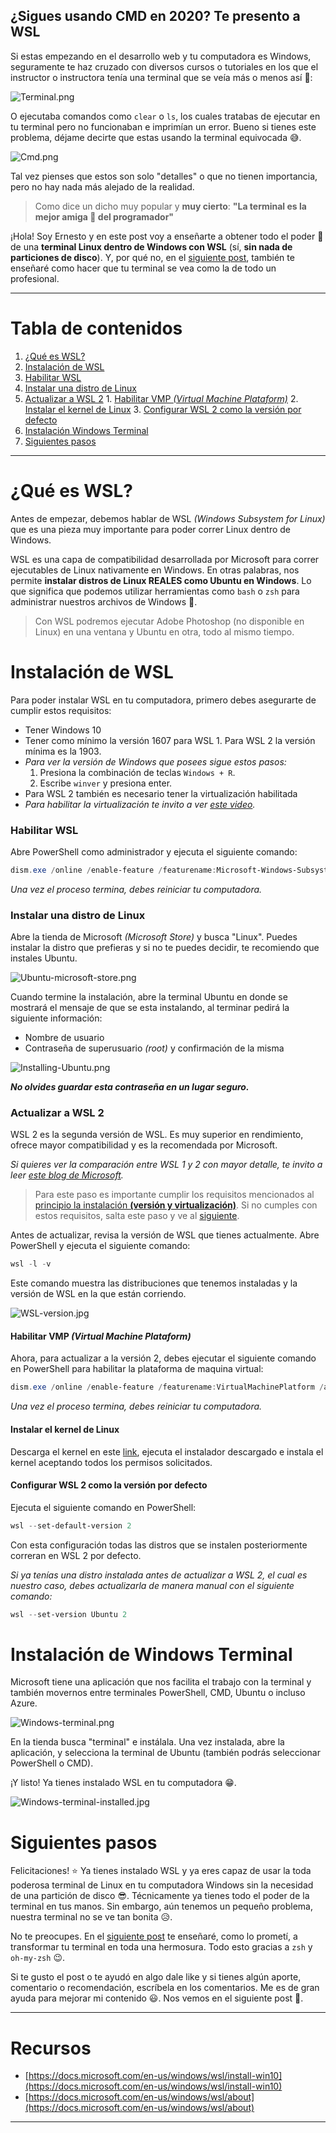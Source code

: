 ## ¿Sigues usando CMD en 2020? Te presento a WSL

Si estas empezando en el desarrollo web y tu computadora es Windows, seguramente te haz cruzado con diversos cursos o tutoriales en los que el instructor o instructora tenía una terminal que se veía más o menos así 🤩:

![Terminal.png](https://cdn.hashnode.com/res/hashnode/image/upload/v1603748720519/yfPQtr-1W.png)

O ejecutaba comandos como `clear` o `ls`, los cuales tratabas de ejecutar en tu terminal pero no funcionaban e imprimían un error. Bueno si tienes este problema, déjame decirte que estas usando la terminal equivocada 😅.

![Cmd.png](https://cdn.hashnode.com/res/hashnode/image/upload/v1603748851899/qS9v7N5il.png)

Tal vez pienses que estos son solo "detalles" o que no tienen importancia, pero no hay nada más alejado de la realidad.

>Como dice un dicho muy popular y **muy cierto**: **"La terminal es la mejor amiga 💙 del programador"**

¡Hola! Soy Ernesto y en este post voy a enseñarte a obtener todo el poder 💪 de una **terminal Linux dentro de Windows con WSL** (sí, **sin nada de particiones de disco**). Y, por qué no, en el [siguiente post](https://ernestoangulo.hashnode.dev/zsh-oh-my-zsh-una-terminal-hermosa-y-poderosa), también te enseñaré como hacer que tu terminal se vea como la de todo un profesional.

---
# Tabla de contenidos
1. [¿Qué es WSL?](#que-es-wsl)
2. [Instalación de WSL](#instalacion-de-wsl)
  1. [Habilitar WSL](#habilitar-wsl)
  2. [Instalar una distro de Linux](#instalar-una-distro-de-linux)
  3. [Actualizar a WSL 2](#actualizar-a-wsl-2)
    1. [Habilitar VMP *(Virtual Machine Plataform)*](#habilitar-vmp-virtual-machine-plataform)
    2. [Instalar el kernel de Linux](#instalar-el-kernel-de-linux)
    3. [Configurar WSL 2 como la versión por defecto](#configurar-wsl-2-como-la-version-por-defecto)
3. [Instalación Windows Terminal](#instalacion-de-windows-terminal)
4. [Siguientes pasos](#siguientes-pasos)
---


# ¿Qué es WSL?
Antes de empezar, debemos hablar de WSL *(Windows Subsystem for Linux)* que es una pieza muy importante para poder correr Linux dentro de Windows.

WSL es una capa de compatibilidad desarrollada por Microsoft para correr ejecutables de Linux nativamente en Windows. En otras palabras, nos permite **instalar distros de Linux REALES como Ubuntu en Windows**. Lo que significa que podemos utilizar herramientas como `bash` o `zsh` para administrar nuestros archivos de Windows 🤯.

>Con WSL podremos ejecutar Adobe Photoshop (no disponible en Linux) en una ventana y Ubuntu en otra, todo al mismo tiempo.


# Instalación de WSL
Para poder instalar WSL en tu computadora, primero debes asegurarte de cumplir estos requisitos:
* Tener Windows 10
* Tener como mínimo la versión 1607 para WSL 1. Para WSL 2 la versión mínima es la 1903.
 * *Para ver la versión de Windows que posees sigue estos pasos:*
   1. Presiona la combinación de teclas `Windows + R`.
   2. Escribe `winver` y presiona enter.
* Para WSL 2 también es necesario tener la virtualización habilitada
 * *Para habilitar la virtualización te invito a ver [este video](https://www.youtube.com/watch?v=B1oCkcOHXPA&list=LL&index=12&ab_channel=%EA%A7%81Tut%E2%9C%BFsVicky34%EA%A7%82).*

### Habilitar WSL
Abre PowerShell como administrador y ejecuta el siguiente comando:
```powershell
dism.exe /online /enable-feature /featurename:Microsoft-Windows-Subsystem-Linux /all /norestart
```
*Una vez el proceso termina, debes reiniciar tu computadora.*

### Instalar una distro de Linux
Abre la tienda de Microsoft *(Microsoft Store)* y busca "Linux". Puedes instalar la distro que prefieras y si no te puedes decidir, te recomiendo que instales Ubuntu.

![Ubuntu-microsoft-store.png](https://cdn.hashnode.com/res/hashnode/image/upload/v1603759079236/WWDXckXTv.png)

Cuando termine la instalación, abre la terminal Ubuntu en donde se mostrará el mensaje de que se esta instalando, al terminar pedirá la siguiente información:
* Nombre de usuario
* Contraseña de superusuario *(root)* y confirmación de la misma


![Installing-Ubuntu.png](https://cdn.hashnode.com/res/hashnode/image/upload/v1603751635842/kyk9uQSJX.png)

***No olvides guardar esta contraseña en un lugar seguro.***

### Actualizar a WSL 2
WSL 2 es la segunda versión de WSL. Es muy superior en rendimiento, ofrece mayor compatibilidad y es la recomendada por Microsoft.

*Si quieres ver la comparación entre WSL 1 y 2 con mayor detalle, te invito a leer [este blog de Microsoft](https://docs.microsoft.com/en-us/windows/wsl/compare-versions).*

> Para este paso es importante cumplir los requisitos mencionados al [principio la instalación **(versión y virtualización)**](#instalacion-de-wsl). Si no cumples con estos requisitos, salta este paso y ve al [siguiente](#instalar-windows-terminal).

Antes de actualizar, revisa la versión de WSL que tienes actualmente. Abre PowerShell y ejecuta el siguiente comando:

```powershell
wsl -l -v
```

Este comando muestra las distribuciones que tenemos instaladas y la versión de WSL en la que están corriendo.

![WSL-version.jpg](https://cdn.hashnode.com/res/hashnode/image/upload/v1603753788729/tqP7rgcj9.jpeg)

#### Habilitar VMP *(Virtual Machine Plataform)*
Ahora, para actualizar a la versión 2, debes ejecutar el siguiente comando en PowerShell para habilitar la plataforma de maquina virtual:

```powershell
dism.exe /online /enable-feature /featurename:VirtualMachinePlatform /all /norestart
```

*Una vez el proceso termina, debes reiniciar tu computadora.*

#### Instalar el kernel de Linux
Descarga el kernel en este [link](https://wslstorestorage.blob.core.windows.net/wslblob/wsl_update_x64.msi), ejecuta el instalador descargado e instala el kernel aceptando todos los permisos solicitados.

#### Configurar WSL 2 como la versión por defecto
Ejecuta el siguiente comando en PowerShell:

```powershell
wsl --set-default-version 2
```

Con esta configuración todas las distros que se instalen posteriormente correran en WSL 2 por defecto.

*Si ya tenías una distro instalada antes de actualizar a WSL 2, el cual es nuestro caso, debes actualizarla de manera manual con el siguiente comando:*

```powershell
wsl --set-version Ubuntu 2
```

# Instalación de Windows Terminal
Microsoft tiene una aplicación que nos facilita el trabajo con la terminal y también movernos entre terminales PowerShell, CMD, Ubuntu o incluso Azure.

![Windows-terminal.png](https://cdn.hashnode.com/res/hashnode/image/upload/v1603754651476/ECEFKMVG9.png)

En la tienda busca "terminal" e instálala. Una vez instalada, abre la aplicación, y selecciona la terminal de Ubuntu (también podrás seleccionar PowerShell o CMD).

¡Y listo! Ya tienes instalado WSL en tu computadora 😁.


![Windows-terminal-installed.jpg](https://cdn.hashnode.com/res/hashnode/image/upload/v1603756300419/51SkhpkK-.jpeg)


# Siguientes pasos
Felicitaciones! ⭐ Ya tienes instalado WSL y ya eres capaz de usar la toda poderosa terminal de Linux en tu computadora Windows sin la necesidad de una partición de disco 😎. Técnicamente ya tienes todo el poder de la terminal en tus manos. Sin embargo, aún tenemos un pequeño problema, nuestra terminal no se ve tan bonita 😥.

No te preocupes. En el [siguiente post](https://ernestoangulo.hashnode.dev/zsh-oh-my-zsh-una-terminal-hermosa-y-poderosa) te enseñaré, como lo prometí, a transformar tu terminal en toda una hermosura. Todo esto gracias a `zsh` y `oh-my-zsh` 😉.

Si te gusto el post o te ayudó en algo dale like y si tienes algún aporte, comentario o recomendación, escríbela en los comentarios. Me es de gran ayuda para mejorar mi contenido 😃. Nos vemos en el siguiente post 👋.

---
# Recursos


* [https://docs.microsoft.com/en-us/windows/wsl/install-win10](https://docs.microsoft.com/en-us/windows/wsl/install-win10)
* [https://docs.microsoft.com/en-us/windows/wsl/about](https://docs.microsoft.com/en-us/windows/wsl/about)
---